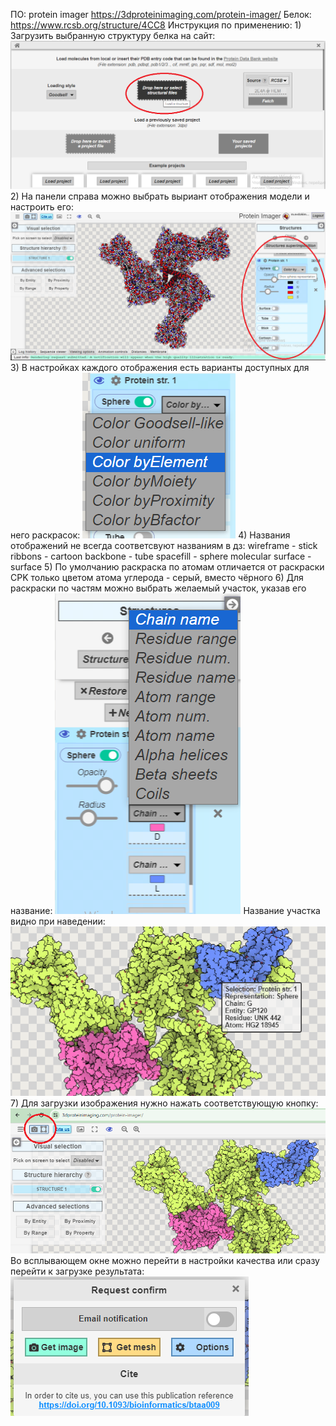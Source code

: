 ПО: protein imager https://3dproteinimaging.com/protein-imager/
Белок: https://www.rcsb.org/structure/4CC8
Инструкция по применению:
    1) Загрузить выбранную структуру белка на сайт: ![alt text](image.png)
    2) На панели справа можно выбрать выриант отображения модели и настроить его: ![alt text](image-1.png)
    3) В настройках каждого отображения есть варианты доступных для него раскрасок: ![alt text](image-2.png)
    4) Названия отображений не всегда соответсвуют названиям в дз:
        wireframe - stick
        ribbons - cartoon
        backbone - tube
        spacefill - sphere
        molecular surface - surface
    5) По умолчанию раскраска по атомам отличается от раскраски CPK только цветом атома углерода - серый, вместо чёрного
    6) Для раскраски по частям можно выбрать желаемый участок, указав его название: ![alt text](image-4.png) 
    Название участка видно при наведении: ![alt text](image-3.png)
    7) Для загрузки изображения нужно нажать соответствующую кнопку: ![alt text](image-5.png)
    Во всплывающем окне можно перейти в настройки качества или сразу перейти к загрузке результата: ![alt text](image-6.png)

